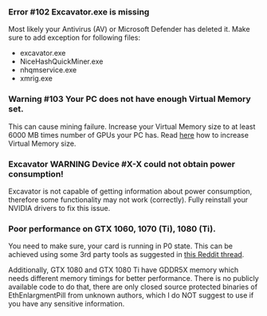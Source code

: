 ### Error #102 Excavator.exe is missing
Most likely your Antivirus (AV) or Microsoft Defender has deleted it. Make sure to add exception for following files:
* excavator.exe
* NiceHashQuickMiner.exe
* nhqmservice.exe
* xmrig.exe

### Warning #103 Your PC does not have enough Virtual Memory set. 
This can cause mining failure. Increase your Virtual Memory size to at least 6000 MB times number of GPUs your PC has. Read [here](https://www.nicehash.com/blog/post/how-to-increase-virtual-memory-on-windows) how to increase Virtual Memory size.

### Excavator WARNING Device #X-X could not obtain power consumption!
Excavator is not capable of getting information about power consumption, therefore some functionality may not work (correctly). Fully reinstall your NVIDIA drivers to fix this issue.

### Poor performance on GTX 1060, 1070 (Ti), 1080 (Ti).
You need to make sure, your card is running in P0 state. This can be achieved using some 3rd party tools as suggested in [this Reddit thread](https://www.reddit.com/r/RenderToken/comments/9w2rd9/how_to_use_maximum_p0_power_state_with_nvidia/).

Additionally, GTX 1080 and GTX 1080 Ti have GDDR5X memory which needs different memory timings for better performance. There is no publicly available code to do that, there are only closed source protected binaries of EthEnlargmentPill from unknown authors, which I do NOT suggest to use if you have any sensitive information.